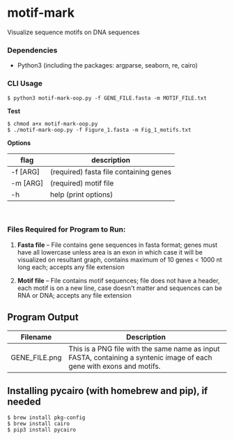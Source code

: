 # motif-mark
Visualize sequence motifs on DNA sequences

### **Dependencies**

* Python3 (including the packages: argparse, seaborn, re, cairo)

### **CLI Usage**

    $ python3 motif-mark-oop.py -f GENE_FILE.fasta -m MOTIF_FILE.txt


**Test**

    $ chmod a+x motif-mark-oop.py
    $ ./motif-mark-oop.py -f Figure_1.fasta -m Fig_1_motifs.txt


**Options**

flag         | description
------------ | ----------------------------------------
-f	[ARG]	   | (required) fasta file containing genes
-m	[ARG]	   | (required) motif file  
-h		       | help (print options)

<p>&nbsp;</p>

### **Files Required for Program to Run:**

1. **Fasta file** – File contains gene sequences in fasta format; genes must have all lowercase unless area is an exon in which case it will be visualized on resultant graph, contains maximum of 10 genes < 1000 nt long each; accepts any file extension

2. **Motif file** – File contains motif sequences; file does not have a header, each motif is on a new line, case doesn't matter and sequences can be RNA or DNA; accepts any file extension

## **Program Output**

|    Filename           |   Description                                                                                                             |
|-----------------------|---------------------------------------------------------------------------------------------------------------------------|
|    GENE_FILE.png      |   This is a PNG file with the same name as input FASTA, containing a syntenic image of each gene with exons and motifs.   |

## Installing pycairo (with homebrew and pip), if needed

    $ brew install pkg-config
    $ brew install cairo
    $ pip3 install pycairo

